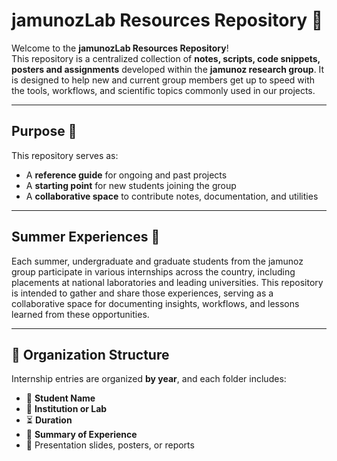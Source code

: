 # jamunozLab Resources Repository 🧪

Welcome to the **jamunozLab Resources Repository**!  
This repository is a centralized collection of **notes, scripts, code snippets, posters and assignments** developed within the **jamunoz research group**. It is designed to help new and current group members get up to speed with the tools, workflows, and scientific topics commonly used in our projects.

---

## Purpose 📘

This repository serves as:

- A **reference guide** for ongoing and past projects  
- A **starting point** for new students joining the group  
- A **collaborative space** to contribute notes, documentation, and utilities

---
## Summer Experiences 🌴

Each summer, undergraduate and graduate students from the jamunoz group participate in various internships across the country, including placements at national laboratories and leading universities.
This repository is intended to gather and share those experiences, serving as a collaborative space for documenting insights, workflows, and lessons learned from these opportunities.

---
## 📅 Organization Structure

Internship entries are organized **by year**, and each folder includes:

- 📛 **Student Name**
- 📍 **Institution or Lab**
- ⏳ **Duration**
- 📝 **Summary of Experience**
- 📎 Presentation slides, posters, or reports

